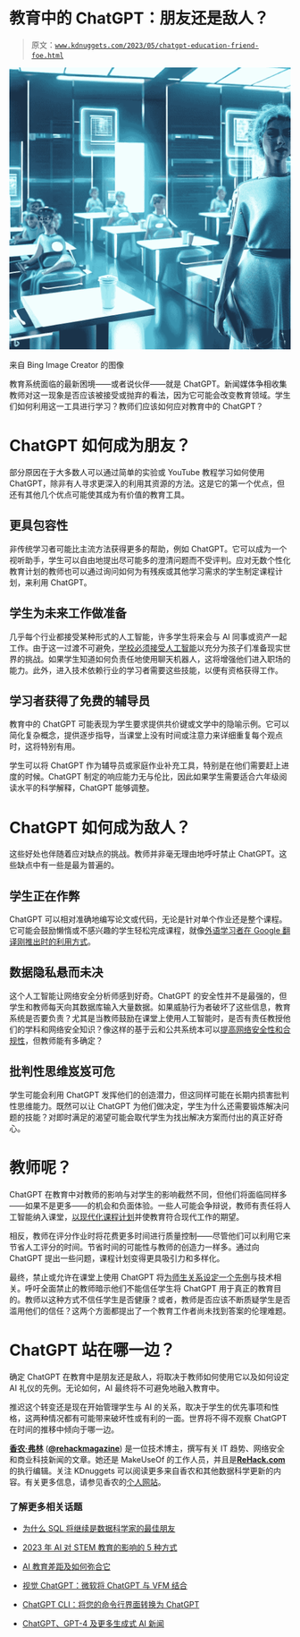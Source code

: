 # 教育中的 ChatGPT：朋友还是敌人？

> 原文：[`www.kdnuggets.com/2023/05/chatgpt-education-friend-foe.html`](https://www.kdnuggets.com/2023/05/chatgpt-education-friend-foe.html)

![教育中的 ChatGPT：朋友还是敌人？](img/96a0457cdc6a9e325ae1eed289cace2d.png)

来自 Bing Image Creator 的图像

教育系统面临的最新困境——或者说伙伴——就是 ChatGPT。新闻媒体争相收集教师对这一现象是否应该被接受或抛弃的看法，因为它可能会改变教育领域。学生们如何利用这一工具进行学习？教师们应该如何应对教育中的 ChatGPT？

# ChatGPT 如何成为朋友？

部分原因在于大多数人可以通过简单的实验或 YouTube 教程学习如何使用 ChatGPT，除非有人寻求更深入的利用其资源的方法。这是它的第一个优点，但还有其他几个优点可能使其成为有价值的教育工具。

## **更具包容性**

非传统学习者可能比主流方法获得更多的帮助，例如 ChatGPT。它可以成为一个视听助手，学生可以自由地提出尽可能多的澄清问题而不受评判。应对无数个性化教育计划的教师也可以通过询问如何为有残疾或其他学习需求的学生制定课程计划，来利用 ChatGPT。

## **学生为未来工作做准备**

几乎每个行业都接受某种形式的人工智能，许多学生将来会与 AI 同事或资产一起工作。由于这一过渡不可避免，[学校必须接受人工智能](https://www.prnewswire.com/news-releases/5-reasons-why-you-should-embrace-artificial-intelligence-301035463.html)以充分为孩子们准备现实世界的挑战。如果学生知道如何负责任地使用聊天机器人，这将增强他们进入职场的能力。此外，进入技术依赖行业的学习者需要这些技能，以便有资格获得工作。

## **学习者获得了免费的辅导员**

教育中的 ChatGPT 可能表现为学生要求提供共价键或文学中的隐喻示例。它可以简化复杂概念，提供逐步指导，当课堂上没有时间或注意力来详细重复每个观点时，这将特别有用。

学生可以将 ChatGPT 作为辅导员或家庭作业补充工具，特别是在他们需要赶上进度的时候。ChatGPT 制定的响应能力无与伦比，因此如果学生需要适合六年级阅读水平的科学解释，ChatGPT 能够调整。

# ChatGPT 如何成为敌人？

这些好处也伴随着应对缺点的挑战。教师并非毫无理由地呼吁禁止 ChatGPT。这些缺点中有一些是最为普遍的。

## **学生正在作弊**

ChatGPT 可以相对准确地编写论文或代码，无论是针对单个作业还是整个课程。它可能会鼓励懒惰或不感兴趣的学生轻松完成课程，就像[外语学习者在 Google 翻译刚推出时的利用方式](https://www.thecrimson.com/article/2023/2/23/chatgpt-scrut/)。

## **数据隐私悬而未决**

这个人工智能让网络安全分析师感到好奇。ChatGPT 的安全性并不是最强的，但学生和教师每天向其数据库输入大量数据。如果威胁行为者破坏了这些信息，教育系统是否要负责？尤其是当教师鼓励在课堂上使用人工智能时，是否有责任教授他们的学科和网络安全知识？像这样的基于云和公共系统本可以[提高网络安全性和合规性](https://www.box.com/resources/what-is-cloud-security)，但教师能有多确定？

## **批判性思维岌岌可危**

学生可能会利用 ChatGPT 发挥他们的创造潜力，但这同样可能在长期内损害批判性思维能力。既然可以让 ChatGPT 为他们做决定，学生为什么还需要锻炼解决问题的技能？对即时满足的渴望可能会取代学生为找出解决方案而付出的真正好奇心。

# 教师呢？

ChatGPT 在教育中对教师的影响与对学生的影响截然不同，但他们将面临同样多——如果不是更多——的机会和负面体验。一些人可能会争辩说，教师有责任将人工智能纳入课堂，[以现代化课程计划](https://www.nytimes.com/2023/01/12/technology/chatgpt-schools-teachers.html)并使教育符合现代工作的期望。

相反，教师在评分作业时将花费更多时间进行质量控制——尽管他们可以利用它来节省人工评分的时间。节省时间的可能性与教师的创造力一样多。通过向 ChatGPT 提出一些问题，课程计划变得更具吸引力和多样化。

最终，禁止或允许在课堂上使用 ChatGPT 将[为师生关系设定一个先例](https://www.usatoday.com/story/news/education/2023/01/30/chatgpt-going-banned-teachers-sound-alarm-new-ai-tech/11069593002/)与技术相关。呼吁全面禁止的教师暗示他们不能信任学生将 ChatGPT 用于真正的教育目的。教师以这种方式不信任学生是否健康？或者，教师是否应该不断质疑学生是否滥用他们的信任？这两个方面都提出了一个教育工作者尚未找到答案的伦理难题。

# ChatGPT 站在哪一边？

确定 ChatGPT 在教育中是朋友还是敌人，将取决于教师如何使用它以及如何设定 AI 礼仪的先例。无论如何，AI 最终将不可避免地融入教育中。

推迟这个转变还是现在开始管理学生与 AI 的关系，取决于学生的优先事项和性格，这两种情况都有可能带来破坏性或有利的一面。世界将不得不观察 ChatGPT 在时间的推移中倾向于哪一边。

**[香农·弗林](https://www.linkedin.com/in/shannon-flynn-8972a61b2/)** (**[@rehackmagazine](https://twitter.com/rehackmagazine)**) 是一位技术博主，撰写有关 IT 趋势、网络安全和商业科技新闻的文章。她还是 MakeUseOf 的工作人员，并且是[**ReHack.com**](https://rehack.com/)的执行编辑。关注 KDnuggets 可以阅读更多来自香农和其他数据科学更新的内容。有关更多信息，请参见香农的[个人网站](https://shannonlflynn.com/)。

### 了解更多相关话题

+   [为什么 SQL 将继续是数据科学家的最佳朋友](https://www.kdnuggets.com/2022/07/sql-remain-data-scientist-best-friend.html)

+   [2023 年 AI 对 STEM 教育的影响的 5 种方式](https://www.kdnuggets.com/2023/04/5-ways-ai-impacting-stem-education-2023.html)

+   [AI 教育差距及如何弥合它](https://www.kdnuggets.com/2022/11/ai-education-gap-close.html)

+   [视觉 ChatGPT：微软将 ChatGPT 与 VFM 结合](https://www.kdnuggets.com/2023/03/visual-chatgpt-microsoft-combine-chatgpt-vfms.html)

+   [ChatGPT CLI：将您的命令行界面转换为 ChatGPT](https://www.kdnuggets.com/2023/07/chatgpt-cli-transform-commandline-interface-chatgpt.html)

+   [ChatGPT、GPT-4 及更多生成式 AI 新闻](https://www.kdnuggets.com/2023/02/chatgpt-gpt4-generative-ai-news.html)
